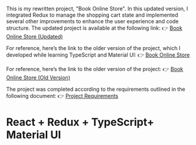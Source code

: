 This is my rewritten project, "Book Online Store". In this updated version, I integrated Redux to manage the shopping cart state and implemented several other improvements to enhance the user experience and code structure.
The updated project is available at the following link:
👉 [Book Online Store (Updated)](https://bilets.github.io/JS-BandStore-react-redux-typescript-mui/)

For reference, here’s the link to the older version of the project, which I developed while learning TypeScript and Material UI:
👉 [Book Online Store](https://bilets.github.io/JS-BandStore-react-typescript-mui/)

For reference, here’s the link to the older version of the project:
👉 [Book Online Store (Old Version)](https://bilets.github.io/course-task-react/)

The project was completed according to the requirements outlined in the following document:
👉 [Project Requirements](https://github.com/bilets/JS-BandStore-react-typescript-mui/blob/master/course-project-requirements.pdf)

# React + Redux + TypeScript+ Material UI
